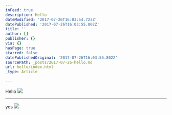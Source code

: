 ```yaml
---
inFeed: true
description: Hello
dateModified: '2017-07-26T16:03:54.723Z'
datePublished: '2017-07-26T16:03:55.802Z'
title: ''
author: []
publisher: {}
via: {}
hasPage: true
starred: false
datePublishedOriginal: '2017-07-26T16:03:55.802Z'
sourcePath: _posts/2017-07-26-hello.md
url: hello/index.html
_type: Article

---
```

Hello
![](https://the-grid-user-content.s3-us-west-2.amazonaws.com/35c24186-2ba8-4a71-9599-b619cd270ed7.png)

---

yes
![](https://the-grid-user-content.s3-us-west-2.amazonaws.com/c604f393-e9b9-451d-8d3b-940cd1f53a89.jpg)